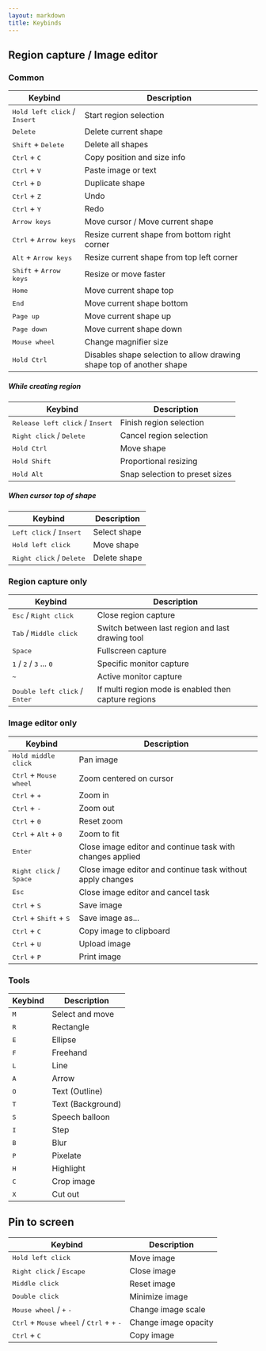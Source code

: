 ```yaml
---
layout: markdown
title: Keybinds
---
```


## Region capture / Image editor

### Common

| Keybind | Description |
| --- | --- |
| <kbd>Hold left click</kbd> / <kbd>Insert</kbd> | Start region selection |
| <kbd>Delete</kbd> | Delete current shape |
| <kbd>Shift</kbd> + <kbd>Delete</kbd> | Delete all shapes |
| <kbd>Ctrl</kbd> + <kbd>C</kbd> | Copy position and size info |
| <kbd>Ctrl</kbd> + <kbd>V</kbd> | Paste image or text |
| <kbd>Ctrl</kbd> + <kbd>D</kbd> | Duplicate shape |
| <kbd>Ctrl</kbd> + <kbd>Z</kbd> | Undo |
| <kbd>Ctrl</kbd> + <kbd>Y</kbd> | Redo |
| <kbd>Arrow keys</kbd> | Move cursor / Move current shape |
| <kbd>Ctrl</kbd> + <kbd>Arrow keys</kbd> | Resize current shape from bottom right corner |
| <kbd>Alt</kbd> + <kbd>Arrow keys</kbd> | Resize current shape from top left corner |
| <kbd>Shift</kbd> + <kbd>Arrow keys</kbd> | Resize or move faster |
| <kbd>Home</kbd> | Move current shape top |
| <kbd>End</kbd> | Move current shape bottom |
| <kbd>Page up</kbd> | Move current shape up |
| <kbd>Page down</kbd> | Move current shape down |
| <kbd>Mouse wheel</kbd> | Change magnifier size |
| <kbd>Hold Ctrl</kbd> | Disables shape selection to allow drawing shape top of another shape |

##### While creating region

| Keybind | Description |
| --- | --- |
| <kbd>Release left click</kbd> / <kbd>Insert</kbd> | Finish region selection |
| <kbd>Right click</kbd> / <kbd>Delete</kbd> | Cancel region selection |
| <kbd>Hold Ctrl</kbd> | Move shape |
| <kbd>Hold Shift</kbd> | Proportional resizing |
| <kbd>Hold Alt</kbd> | Snap selection to preset sizes |

##### When cursor top of shape

| Keybind | Description |
| --- | --- |
| <kbd>Left click</kbd> / <kbd>Insert</kbd> | Select shape |
| <kbd>Hold left click</kbd> | Move shape |
| <kbd>Right click</kbd> / <kbd>Delete</kbd> | Delete shape |

### Region capture only

| Keybind | Description |
| --- | --- |
| <kbd>Esc</kbd> / <kbd>Right click</kbd> | Close region capture |
| <kbd>Tab</kbd> / <kbd>Middle click</kbd> | Switch between last region and last drawing tool |
| <kbd>Space</kbd> | Fullscreen capture |
| <kbd>1</kbd> / <kbd>2</kbd> / <kbd>3</kbd> ... <kbd>0</kbd> | Specific monitor capture |
| <kbd>~</kbd> | Active monitor capture |
| <kbd>Double left click</kbd> / <kbd>Enter</kbd> | If multi region mode is enabled then capture regions |

### Image editor only

| Keybind | Description |
| --- | --- |
| <kbd>Hold middle click</kbd> | Pan image |
| <kbd>Ctrl</kbd> + <kbd>Mouse wheel</kbd> | Zoom centered on cursor |
| <kbd>Ctrl</kbd> + <kbd>+</kbd> | Zoom in |
| <kbd>Ctrl</kbd> + <kbd>-</kbd> | Zoom out |
| <kbd>Ctrl</kbd> + <kbd>0</kbd> | Reset zoom |
| <kbd>Ctrl</kbd> + <kbd>Alt</kbd> + <kbd>0</kbd> | Zoom to fit |
| <kbd>Enter</kbd> | Close image editor and continue task with changes applied |
| <kbd>Right click</kbd> / <kbd>Space</kbd> | Close image editor and continue task without apply changes |
| <kbd>Esc</kbd> | Close image editor and cancel task |
| <kbd>Ctrl</kbd> + <kbd>S</kbd> | Save image |
| <kbd>Ctrl</kbd> + <kbd>Shift</kbd> + <kbd>S</kbd> | Save image as... |
| <kbd>Ctrl</kbd> + <kbd>C</kbd> | Copy image to clipboard |
| <kbd>Ctrl</kbd> + <kbd>U</kbd> | Upload image |
| <kbd>Ctrl</kbd> + <kbd>P</kbd> | Print image |

### Tools

| Keybind | Description |
| --- | --- |
| <kbd>M</kbd> | Select and move |
| <kbd>R</kbd> | Rectangle |
| <kbd>E</kbd> | Ellipse |
| <kbd>F</kbd> | Freehand |
| <kbd>L</kbd> | Line |
| <kbd>A</kbd> | Arrow |
| <kbd>O</kbd> | Text (Outline) |
| <kbd>T</kbd> | Text (Background) |
| <kbd>S</kbd> | Speech balloon |
| <kbd>I</kbd> | Step |
| <kbd>B</kbd> | Blur |
| <kbd>P</kbd> | Pixelate |
| <kbd>H</kbd> | Highlight |
| <kbd>C</kbd> | Crop image |
| <kbd>X</kbd> | Cut out |

## Pin to screen

| Keybind | Description |
| --- | --- |
| <kbd>Hold left click</kbd> | Move image |
| <kbd>Right click</kbd> / <kbd>Escape</kbd> | Close image |
| <kbd>Middle click</kbd> | Reset image |
| <kbd>Double click</kbd> | Minimize image |
| <kbd>Mouse wheel</kbd> / <kbd>+</kbd> <kbd>-</kbd> | Change image scale |
| <kbd>Ctrl</kbd> + <kbd>Mouse wheel</kbd> / <kbd>Ctrl</kbd> + <kbd>+</kbd> <kbd>-</kbd> | Change image opacity |
| <kbd>Ctrl</kbd> + <kbd>C</kbd> | Copy image |
